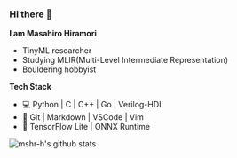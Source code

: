 ### Hi there 👋

**I am Masahiro Hiramori**

- TinyML researcher
- Studying MLIR(Multi-Level Intermediate Representation)
- Bouldering hobbyist

**Tech Stack**

- 💻  Python | C | C++ | Go | Verilog-HDL
- 🔧  Git | Markdown | VSCode | Vim
- 🤖 TensorFlow Lite | ONNX Runtime

![mshr-h's github stats](https://github-readme-stats.vercel.app/api?username=mshr-h&count_private=true)
